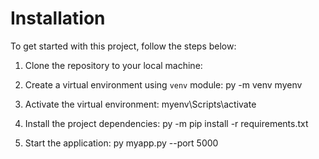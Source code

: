 # Installation

To get started with this project, follow the steps below:

1. Clone the repository to your local machine:


2. Create a virtual environment using `venv` module:
  py -m venv myenv

3. Activate the virtual environment:
  myenv\Scripts\activate

4. Install the project dependencies:
  py -m pip install -r requirements.txt

5. Start the application:
  py myapp.py --port 5000



